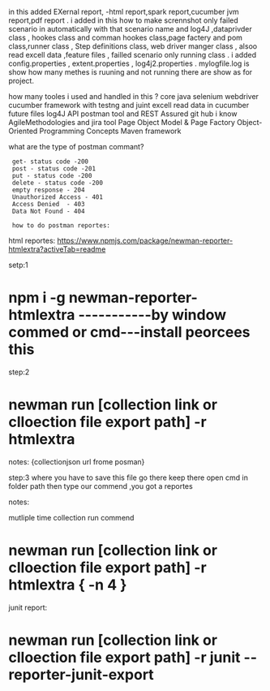 
in this added EXernal report, -html report,spark report,cucumber jvm report,pdf report .
i added in this how to make scrennshot only failed scenario in automatically with that scenario name and log4J ,dataprivder class , hookes class and comman hookes class,page factery and pom class,runner class , Step definitions class, web driver manger class ,
alsoo read excell data ,feature files , failled scenario only running class .
i added config.properties , extent.properties , log4j2.properties .
mylogfile.log is show how many methes is ruuning and not running there are show as for project.


how many tooles i used and handled in this ?
  core java
  selenium webdriver
  cucumber framework with testng and juint
  excell read data in cucumber future files
  log4J
  API postman tool  and REST Assured
  git hub
  i know AgileMethodologies and jira tool
  Page Object Model & Page Factory
  Object-Oriented Programming Concepts
  Maven framework

  what are the type of postman commant?

     get- status code -200
     post - status code -201
     put - status code -200
     delete - status code -200
     empty response - 204
     Unauthorized Access - 401
     Access Denied  - 403
     Data Not Found - 404

     how to do postman reportes:

html reportes:  https://www.npmjs.com/package/newman-reporter-htmlextra?activeTab=readme

setp:1
 # npm i -g newman-reporter-htmlextra          -----------by window commed or cmd---install peorcees this

step:2
  # newman run [collection link or clloection file export path] -r htmlextra
   notes:     {collectionjson url frome posman} 

step:3
   where you have to save this file go there
   keep there open cmd in folder path then type our commend ,you got a reportes


notes:

  mutliple time collection run commend 
  
  # newman run [collection link or clloection file export path] -r htmlextra  { -n 4 }    

  junit report:

   # newman run [collection link or clloection file export path] -r junit --reporter-junit-export


   
